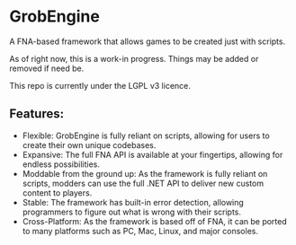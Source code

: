 # GrobEngine
A FNA-based framework that allows games to be created just with scripts.

As of right now, this is a work-in progress. Things may be added or removed if need be.

This repo is currently under the LGPL v3 licence.

## Features:
- Flexible: GrobEngine is fully reliant on scripts, allowing for users to create their own unique codebases.
- Expansive: The full FNA API is available at your fingertips, allowing for endless possibilities.
- Moddable from the ground up: As the framework is fully reliant on scripts, modders can use the full .NET API to deliver new custom content to players.
- Stable: The framework has built-in error detection, allowing programmers to figure out what is wrong with their scripts.
- Cross-Platform: As the framework is based off of FNA, it can be ported to many platforms such as PC, Mac, Linux, and major consoles.